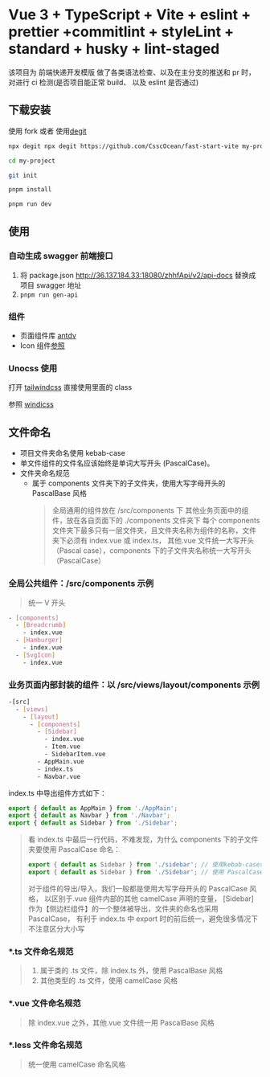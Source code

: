 # Vue 3 + TypeScript + Vite + eslint + prettier +commitlint + styleLint + standard + husky + lint-staged

该项目为 前端快递开发模版 做了各类语法检查、以及在主分支的推送和 pr 时，对进行 ci 检测(是否项目能正常 build、
以及 eslint 是否通过)

## 下载安装

使用 fork 或者 使用[degit](https://github.com/Rich-Harris/degit)

```bash
npx degit npx degit https://github.com/CsscOcean/fast-start-vite my-project

cd my-project

git init

pnpm install

pnpm run dev

```

## 使用

### 自动生成 swagger 前端接口

1. 将 package.json http://36.137.184.33:18080/zhhfApi/v2/api-docs 替换成项目 swagger 地址
2. `pnpm run gen-api`

### 组件

- 页面组件库 [antdv](https://www.antdv.com/components/overview)
- Icon 组件[参照](src/components/VIcon/README.md')

### Unocss 使用

打开 [tailwindcss](https://tailwindcss.com/docs/installation) 直接使用里面的 class

参照 [windicss](https://cn.windicss.org/)

## 文件命名

- 项目文件夹命名使用 kebab-case
- 单文件组件的文件名应该始终是单词大写开头 (PascalCase)。
- 文件夹命名规范
  - 属于 components 文件夹下的子文件夹，使用大写字母开头的 PascalBase 风格
    > 全局通用的组件放在 /src/components 下 其他业务页面中的组件，放在各自页面下的 ./components 文件夹下 每个
    > components 文件夹下最多只有一层文件夹，且文件夹名称为组件的名称，文件夹下必须有 index.vue 或 index.ts，
    > 其他.vue 文件统一大写开头（Pascal case），components 下的子文件夹名称统一大写开头（PascalCase）

### 全局公共组件：/src/components 示例

> 统一 V 开头

```bash
- [components]
  - [Breadcrumb]
    - index.vue
  - [Hamburger]
    - index.vue
  - [SvgIcon]
    - index.vue
```

### 业务页面内部封装的组件：以 /src/views/layout/components 示例

```bash
-[src]
  - [views]
    - [layout]
      - [components]
        - [Sidebar]
          - index.vue
          - Item.vue
          - SidebarItem.vue
        - AppMain.vue
        - index.ts
        - Navbar.vue
```

index.ts 中导出组件方式如下：

```typescript
export { default as AppMain } from './AppMain';
export { default as Navbar } from './Navbar';
export { default as Sidebar } from './Sidebar';
```

> 看 index.ts 中最后一行代码，不难发现，为什么 components 下的子文件夹要使用 PascalCase 命名：
>
> ```typescript
> export { default as Sidebar } from './sidebar'; // 使用kebab-case命名的文件夹
> export { default as Sidebar } from './Sidebar'; // 使用 PascalCase命名的文件夹
> ```
>
> 对于组件的导出/导入，我们一般都是使用大写字母开头的 PascalCase 风格， 以区别于.vue 组件内部的其他 camelCase
> 声明的变量， [Sidebar] 作为【侧边栏组件】的一个整体被导出，文件夹的命名也采用 PascalCase， 有利于 index.ts
> 中 export 时的前后统一，避免很多情况下不注意区分大小写

### \*.ts 文件命名规范

> 1. 属于类的 .ts 文件，除 index.ts 外，使用 PascalBase 风格
> 2. 其他类型的 .ts 文件，使用 camelCase 风格

### \*.vue 文件命名规范

> 除 index.vue 之外，其他.vue 文件统一用 PascalBase 风格

### \*.less 文件命名规范

> 统一使用 camelCase 命名风格
